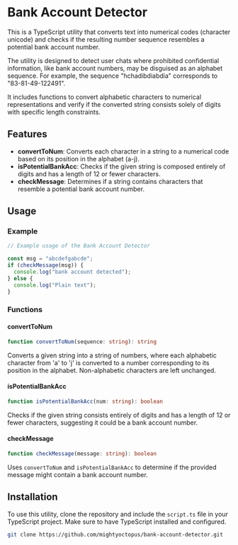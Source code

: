 # Bank Account Detector

This is a TypeScript utility that converts text into numerical codes (character unicode) and checks if the resulting number sequence resembles a potential bank account number.

The utility is designed to detect user chats where prohibited confidential information, like bank account numbers, may be disguised as an alphabet sequence. For example, the sequence "hchadibdiabdia" corresponds to "83-81-49-122491".

It includes functions to convert alphabetic characters to numerical representations and verify if the converted string consists solely of digits with specific length constraints.

## Features

- **convertToNum**: Converts each character in a string to a numerical code based on its position in the alphabet (a-j).
- **isPotentialBankAcc**: Checks if the given string is composed entirely of digits and has a length of 12 or fewer characters.
- **checkMessage**: Determines if a string contains characters that resemble a potential bank account number.

## Usage

### Example

```typescript
// Example usage of the Bank Account Detector

const msg = "abcdefgabcde";
if (checkMessage(msg)) {
  console.log("bank account detected");
} else {
  console.log("Plain text");
}
```

### Functions

#### convertToNum

```typescript
function convertToNum(sequence: string): string
```

Converts a given string into a string of numbers, where each alphabetic character from 'a' to 'j' is converted to a number corresponding to its position in the alphabet. Non-alphabetic characters are left unchanged.

#### isPotentialBankAcc

```typescript
function isPotentialBankAcc(num: string): boolean
```

Checks if the given string consists entirely of digits and has a length of 12 or fewer characters, suggesting it could be a bank account number.

#### checkMessage

```typescript
function checkMessage(message: string): boolean
```

Uses `convertToNum` and `isPotentialBankAcc` to determine if the provided message might contain a bank account number.

## Installation

To use this utility, clone the repository and include the `script.ts` file in your TypeScript project. Make sure to have TypeScript installed and configured.

```sh
git clone https://github.com/mightyoctopus/bank-account-detector.git
```